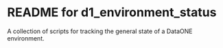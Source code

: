 # README for d1_environment_status

A collection of scripts for tracking the general state of a DataONE environment.



